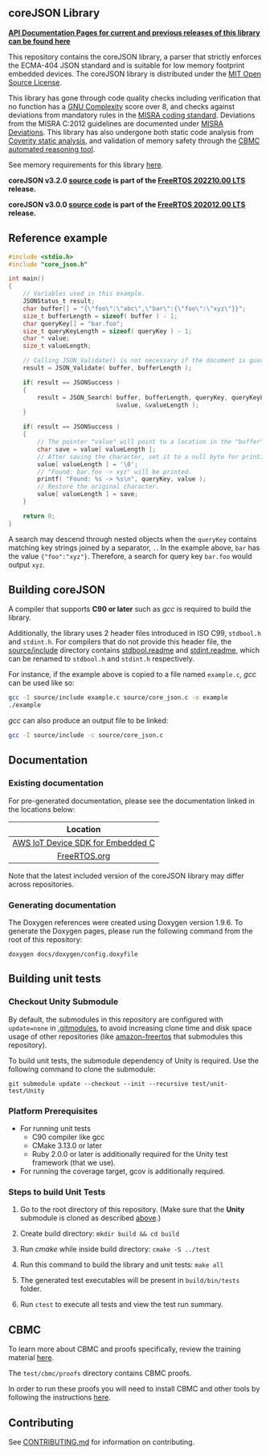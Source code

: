 ## coreJSON Library

**[API Documentation Pages for current and previous releases of this library can be found here](https://freertos.github.io/coreJSON/)**

This repository contains the coreJSON library, a parser that strictly enforces
the ECMA-404 JSON standard and is suitable for low memory footprint embedded
devices. The coreJSON library is distributed under the
[MIT Open Source License](LICENSE).

This library has gone through code quality checks including verification that no
function has a
[GNU Complexity](https://www.gnu.org/software/complexity/manual/complexity.html)
score over 8, and checks against deviations from mandatory rules in the
[MISRA coding standard](https://www.misra.org.uk). Deviations from the MISRA
C:2012 guidelines are documented under [MISRA Deviations](MISRA.md). This
library has also undergone both static code analysis from
[Coverity static analysis](https://scan.coverity.com/), and validation of memory
safety through the
[CBMC automated reasoning tool](https://www.cprover.org/cbmc/).

See memory requirements for this library
[here](./docs/doxygen/include/size_table.md).

**coreJSON v3.2.0
[source code](https://github.com/FreeRTOS/coreJSON/tree/v3.2.0/source) is part
of the
[FreeRTOS 202210.00 LTS](https://github.com/FreeRTOS/FreeRTOS-LTS/tree/202210.00-LTS)
release.**

**coreJSON v3.0.0
[source code](https://github.com/FreeRTOS/coreJSON/tree/v3.0.0/source) is part
of the
[FreeRTOS 202012.00 LTS](https://github.com/FreeRTOS/FreeRTOS-LTS/tree/202012.00-LTS)
release.**

## Reference example

```c
#include <stdio.h>
#include "core_json.h"

int main()
{
    // Variables used in this example.
    JSONStatus_t result;
    char buffer[] = "{\"foo\":\"abc\",\"bar\":{\"foo\":\"xyz\"}}";
    size_t bufferLength = sizeof( buffer ) - 1;
    char queryKey[] = "bar.foo";
    size_t queryKeyLength = sizeof( queryKey ) - 1;
    char * value;
    size_t valueLength;

    // Calling JSON_Validate() is not necessary if the document is guaranteed to be valid.
    result = JSON_Validate( buffer, bufferLength );

    if( result == JSONSuccess )
    {
        result = JSON_Search( buffer, bufferLength, queryKey, queryKeyLength,
                              &value, &valueLength );
    }

    if( result == JSONSuccess )
    {
        // The pointer "value" will point to a location in the "buffer".
        char save = value[ valueLength ];
        // After saving the character, set it to a null byte for printing.
        value[ valueLength ] = '\0';
        // "Found: bar.foo -> xyz" will be printed.
        printf( "Found: %s -> %s\n", queryKey, value );
        // Restore the original character.
        value[ valueLength ] = save;
    }

    return 0;
}
```

A search may descend through nested objects when the `queryKey` contains
matching key strings joined by a separator, `.`. In the example above, `bar` has
the value `{"foo":"xyz"}`. Therefore, a search for query key `bar.foo` would
output `xyz`.

## Building coreJSON

A compiler that supports **C90 or later** such as _gcc_ is required to build the
library.

Additionally, the library uses 2 header files introduced in ISO C99, `stdbool.h`
and `stdint.h`. For compilers that do not provide this header file, the
[source/include](source/include) directory contains
[stdbool.readme](source/include/stdbool.readme) and
[stdint.readme](source/include/stdint.readme), which can be renamed to
`stdbool.h` and `stdint.h` respectively.

For instance, if the example above is copied to a file named `example.c`, _gcc_
can be used like so:

```bash
gcc -I source/include example.c source/core_json.c -o example
./example
```

_gcc_ can also produce an output file to be linked:

```bash
gcc -I source/include -c source/core_json.c
```

## Documentation

### Existing documentation

For pre-generated documentation, please see the documentation linked in the
locations below:

|                                                       Location                                                       |
| :------------------------------------------------------------------------------------------------------------------: |
| [AWS IoT Device SDK for Embedded C](https://github.com/aws/aws-iot-device-sdk-embedded-C#releases-and-documentation) |
|       [FreeRTOS.org](https://freertos.org/Documentation/api-ref/coreJSON/docs/doxygen/output/html/index.html)        |

Note that the latest included version of the coreJSON library may differ across
repositories.

### Generating documentation

The Doxygen references were created using Doxygen version 1.9.6. To generate the
Doxygen pages, please run the following command from the root of this
repository:

```shell
doxygen docs/doxygen/config.doxyfile
```

## Building unit tests

### Checkout Unity Submodule

By default, the submodules in this repository are configured with `update=none`
in [.gitmodules](.gitmodules), to avoid increasing clone time and disk space
usage of other repositories (like
[amazon-freertos](https://github.com/aws/amazon-freertos) that submodules this
repository).

To build unit tests, the submodule dependency of Unity is required. Use the
following command to clone the submodule:

```
git submodule update --checkout --init --recursive test/unit-test/Unity
```

### Platform Prerequisites

- For running unit tests
  - C90 compiler like gcc
  - CMake 3.13.0 or later
  - Ruby 2.0.0 or later is additionally required for the Unity test framework
    (that we use).
- For running the coverage target, gcov is additionally required.

### Steps to build Unit Tests

1. Go to the root directory of this repository. (Make sure that the **Unity**
   submodule is cloned as described [above](#checkout-unity-submodule).)

1. Create build directory: `mkdir build && cd build`

1. Run _cmake_ while inside build directory: `cmake -S ../test`

1. Run this command to build the library and unit tests: `make all`

1. The generated test executables will be present in `build/bin/tests` folder.

1. Run `ctest` to execute all tests and view the test run summary.

## CBMC

To learn more about CBMC and proofs specifically, review the training material
[here](https://model-checking.github.io/cbmc-training).

The `test/cbmc/proofs` directory contains CBMC proofs.

In order to run these proofs you will need to install CBMC and other tools by
following the instructions
[here](https://model-checking.github.io/cbmc-training/installation.html).

## Contributing

See [CONTRIBUTING.md](./.github/CONTRIBUTING.md) for information on
contributing.
